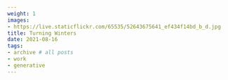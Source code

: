 ```yaml
---
weight: 1
images:
- https://live.staticflickr.com/65535/52643675641_ef434f14bd_b_d.jpg
title: Turning Winters
date: 2021-08-16
tags:
- archive # all posts
- work
- generative
---
```

